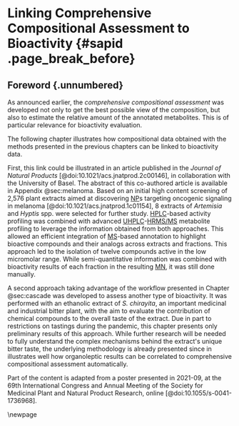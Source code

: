 # Linking Comprehensive Compositional Assessment to Bioactivity {#sapid .page_break_before}

## Foreword {.unnumbered}

As announced earlier, the *comprehensive compositional assessment* was developed not only to get the best possible view of the composition, but also to estimate the relative amount of the annotated metabolites.
This is of particular relevance for bioactivity evaluation.

The following chapter illustrates how compositional data obtained with the methods presented in the previous chapters can be linked to bioactivity data.

First, this link could be illustrated in an article published in the *Journal of Natural Products* [@doi:10.1021/acs.jnatprod.2c00146], in collaboration with the University of Basel.
The abstract of this co-authored article is available in Appendix @sec:melanoma.
Based on an initial high content screening of 2,576 plant extracts aimed at discovering [NP](#np)s targeting oncogenic signaling in melanoma [@doi:10.1021/acs.jnatprod.1c01154], 8 extracts of *Artemisia* and *Hyptis* spp. were selected for further study.
[HPLC](#hplc)-based activity profiling was combined with advanced [UHPLC](#uhplc)-[HR](#hr)[MS/MS](#ms) metabolite profiling to leverage the information obtained from both approaches.
This allowed an efficient integration of [MS](#ms)-based annotation to highlight bioactive compounds and their analogs across extracts and fractions.
This approach led to the isolation of twelve compounds active in the low micromolar range.
While semi-quantitative information was combined with bioactivity results of each fraction in the resulting [MN](#mn), it was still done manually.

A second approach taking advantage of the workflow presented in Chapter @sec:cascade was developed to assess another type of bioactivity.
It was performed with an ethanolic extract of *S. chirayita*, an important medicinal and industrial bitter plant, with the aim to evaluate the contribution of chemical compounds to the overall taste of the extract.
Due in part to restrictions on tastings during the pandemic, this chapter presents only preliminary results of this approach.
While further research will be needed to fully understand the complex mechanisms behind the extract's unique bitter taste, the underlying methodology is already presented since in illustrates well how organoleptic results can be correlated to comprehensive compositional assessment automatically.

Part of the content is adapted from a poster presented in 2021-09, at the 69th International Congress and Annual Meeting of the Society for Medicinal Plant and Natural Product Research, online [@doi:10.1055/s-0041-1736968].

\newpage